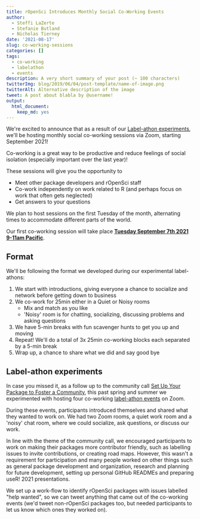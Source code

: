 ```yaml
---
title: rOpenSci Introduces Monthly Social Co-Working Events
author:
  - Steffi LaZerte
  - Stefanie Butland
  - Nicholas Tierney
date: '2021-08-17'
slug: co-working-sessions
categories: []
tags:
  - co-working
  - labelathon
  - events
description: A very short summary of your post (~ 100 characters)
twitterImg: blog/2019/06/04/post-template/name-of-image.png
twitterAlt: Alternative description of the image
tweet: A post about blabla by @username!
output:
  html_document:
    keep_md: yes
---
```


We're excited to announce that as a result of our [Label-athon experiments](/events/labelathon02/), we'll be hosting monthly social co-working sessions via Zoom, starting September 2021!

Co-working is a great way to be productive and reduce feelings of social isolation (especially important over the last year)!

These sessions will give you the opportunity to 

- Meet other package developers and rOpenSci staff
- Co-work independently on work related to R (and perhaps focus on work that often gets neglected)
- Get answers to your questions

We plan to host sessions on the first Tuesday of the month, alternating times to accommodate different parts of the world.

Our first co-working session will take place **[Tuesday September 7th 2021 9-11am Pacific](/events/coworking-2021-09/)**. 

## Format

We'll be following the format we developed during our experimental label-athons: 

1. We start with introductions, giving everyone a chance to socialize and network before getting down to business
2. We co-work for 25min either in a Quiet or Noisy rooms 
    - Mix and match as you like
    - 'Noisy' room is for chatting, socializing, discussing problems and asking questions
3. We have 5-min breaks with fun scavenger hunts to get you up and moving
4. Repeat! We'll do a total of 3x 25min co-working blocks each separated by a 5-min break
5. Wrap up, a chance to share what we did and say good bye


## Label-athon experiments

In case you missed it, as a follow up to the community call [Set Up Your Package to Foster a Community](commcalls/apr2021-pkg-community/), 
this past spring and summer we experimented with hosting four co-working 
[label-athon events](/events/labelathon02/) on Zoom. 

During these events, participants introduced themselves and shared what they wanted to work on. 
We had two Zoom rooms, a quiet work room and a 'noisy' chat room, where we could socialize, ask questions, or discuss our work.

In line with the theme of the community call, we encouraged participants to work on making their packages more contributor friendly, such as labelling issues to invite contributions, or creating road maps. 
However, this wasn't a requirement for participation and many people worked on other things such as general package development and organization, research and planning for future development, setting up personal GitHub READMEs and preparing useR! 2021 presentations. 

We set up a work-flow to identify rOpenSci packages with issues labelled "help wanted", so we can tweet anything that came out of the co-working events (we'd tweet non-rOpenSci packages too, but needed participants to let us know which ones they worked on). 